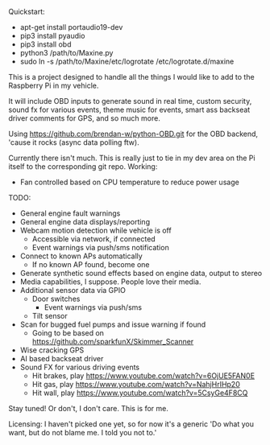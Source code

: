 Quickstart:
- apt-get install portaudio19-dev
- pip3 install pyaudio
- pip3 install obd
- python3 /path/to/Maxine.py
- sudo ln -s /path/to/Maxine/etc/logrotate /etc/logrotate.d/maxine

This is a project designed to handle all the things I would like to add to the Raspberry Pi in my vehicle.

It will include OBD inputs to generate sound in real time, custom security, sound fx for various events, theme music for events, smart ass backseat driver comments for GPS, and so much more.

Using https://github.com/brendan-w/python-OBD.git for the OBD backend, 'cause it rocks (async data polling ftw).

Currently there isn't much. This is really just to tie in my dev area on the Pi itself to the corresponding git repo.
Working:
 - Fan controlled based on CPU temperature to reduce power usage

TODO:
 - General engine fault warnings
 - General engine data displays/reporting
 - Webcam motion detection while vehicle is off
   - Accessible via network, if connected
   - Event warnings via push/sms notification
 - Connect to known APs automatically
   - If no known AP found, become one
 - Generate synthetic sound effects based on engine data, output to stereo
 - Media capabilities, I suppose. People love their media.
 - Additional sensor data via GPIO
   - Door switches
     - Event warnings via push/sms
   - Tilt sensor
 - Scan for bugged fuel pumps and issue warning if found
   - Going to be based on https://github.com/sparkfunX/Skimmer_Scanner
 - Wise cracking GPS
 - AI based backseat driver
 - Sound FX for various driving events
   - Hit brakes, play https://www.youtube.com/watch?v=6OjUE5FAN0E
   - Hit gas, play https://www.youtube.com/watch?v=NahjHrIHp20
   - Hit wall, play https://www.youtube.com/watch?v=5CsyGe4F8CQ

Stay tuned! Or don't, I don't care. This is for me.

Licensing: I haven't picked one yet, so for now it's a generic 'Do what you want, but do not blame me. I told you not to.'
